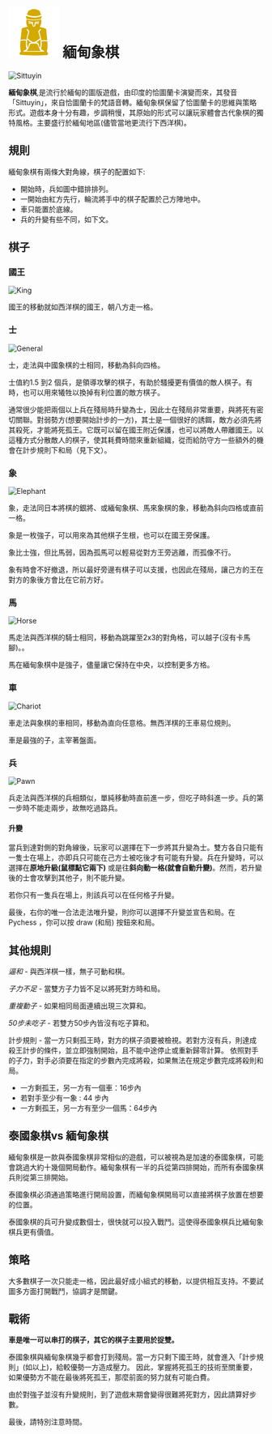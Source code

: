 # ![Sittuyin](https://github.com/gbtami/pychess-variants/blob/master/static/icons/sittuyin.svg) 緬甸象棋

![Sittuyin](https://github.com/gbtami/pychess-variants/blob/master/static/images/SittuyinGuide/Sittuyin.png?raw=true)

**緬甸象棋**,是流行於緬甸的圖版遊戲，由印度的恰圖蘭卡演變而來，其發音「Sittuyin」，來自恰圖蘭卡的梵語音轉。緬甸象棋保留了恰圖蘭卡的思維與策略形式。遊戲本身十分有趣，步調稍慢，其原始的形式可以讓玩家體會古代象棋的獨特風格。主要盛行於緬甸地區(儘管當地更流行下西洋棋)。

## 規則

緬甸象棋有兩條大對角線，棋子的配置如下: 

* 開始時，兵如圖中錯排排列。
* 一開始由紅方先行，輪流將手中的棋子配置於己方陣地中。
* 車只能置於底線。
* 兵的升變有些不同，如下文。

## 棋子

### 國王

![King](https://github.com/gbtami/pychess-variants/blob/master/static/images/SittuyinGuide/King.png?raw=true) 

國王的移動就如西洋棋的國王，朝八方走一格。

### 士

![General](https://github.com/gbtami/pychess-variants/blob/master/static/images/SittuyinGuide/General.png?raw=true)

士，走法與中國象棋的士相同，移動為斜向四格。

士值約1.5 到2 個兵，是領導攻擊的棋子，有助於騷擾更有價值的敵人棋子。有時，也可以用來犧牲以換掉有利位置的敵方棋子。

通常很少能把兩個以上兵在殘局時升變為士，因此士在殘局非常重要，與將死有密切關聯。對弱勢方(想要開始計步的一方)，其士是一個很好的誘餌，敵方必須先將其殺死，才能將死孤王。它既可以留在國王附近保護，也可以將敵人帶離國王。以這種方式分散敵人的棋子，使其耗費時間來重新組織，從而給防守方一些額外的機會在計步規則下和局（見下文）。

### 象

![Elephant](https://github.com/gbtami/pychess-variants/blob/master/static/images/SittuyinGuide/Elephant.png?raw=true)

象，走法同日本將棋的銀將、或緬甸象棋、馬來象棋的象，移動為斜向四格或直前一格。

象是一枚強子，可以用來為其他棋子生根，也可以在國王旁保護。
 
象比士強，但比馬弱，因為孤馬可以輕易從對方王旁逃離，而孤像不行。
 
象有時會不好撤退，所以最好旁邊有棋子可以支援，也因此在殘局，讓己方的王在對方的象後方會比在它前方好。

### 馬

 ![Horse](https://github.com/gbtami/pychess-variants/blob/master/static/images/SittuyinGuide/Horse.png?raw=true)

馬走法與西洋棋的騎士相同，移動為跳躍至2x3的對角格，可以越子(沒有卡馬腳)。。

馬在緬甸象棋中是強子，儘量讓它保持在中央，以控制更多方格。

### 車

 ![Chariot](https://github.com/gbtami/pychess-variants/blob/master/static/images/SittuyinGuide/Chariot.png?raw=true)


車走法與象棋的車相同，移動為直向任意格。無西洋棋的王車易位規則。

車是最強的子，主宰著盤面。


### 兵

![Pawn](https://github.com/gbtami/pychess-variants/blob/master/static/images/SittuyinGuide/Pawn.png?raw=true)

兵走法與西洋棋的兵相類似，單純移動時直前進一步，但吃子時斜進一步。兵的第一步時不能走兩步，故無吃過路兵。

#### 升變
當兵到達對側的對角線後，玩家可以選擇在下一步將其升變為士。雙方各自只能有一隻士在場上，亦即兵只可能在己方士被吃後才有可能有升變。兵在升變時，可以選擇在**原地升級(鼠標點它兩下)** 或是往**斜向動一格(就會自動升變)**。然而，若升變後的士會攻擊到其他子，則不能升變。

若你只有一隻兵在場上，則該兵可以在任何格子升變。

最後，右你的唯一合法走法唯升變，則你可以選擇不升變並宣告和局。在 Pychess ，你可以按 draw (和局) 按鈕來和局。



## 其他規則

*逼和* - 與西洋棋一樣，無子可動和棋。

*子力不足* - 當雙方子力皆不足以將死對方時和局。

*重複動子* - 如果相同局面連續出現三次算和。

*50步未吃子* - 若雙方50步內皆沒有吃子算和。

計步規則 - 當一方只剩孤王時，對方的棋子須要被檢視。若對方沒有兵，則達成殺王計步的條件，並立即強制開始，且不能中途停止或重新歸零計算。
依照對手的子力，對手必須要在指定的步數內完成將殺，如果無法在規定步數完成將殺則和局。 

* 一方剩孤王，另一方有一個車：16步內
* 若對手至少有一象 : 44 步內
* 一方剩孤王，另一方有至少一個馬：64步內

## 泰國象棋vs 緬甸象棋
 
緬甸象棋是一款與泰國象棋非常相似的遊戲，可以被視為是加速的泰國象棋，可能會跳過大約十幾個開局動作。緬甸象棋有一半的兵從第四排開始，而所有泰國象棋兵則從第三排開始。
 
泰國象棋必須通過策略進行開局設置，而緬甸象棋開局可以直接將棋子放置在想要的位置。
 
泰國象棋的兵可升變成數個士，很快就可以投入戰鬥。這使得泰國象棋兵比緬甸象棋兵更有價值。


 
## 策略

大多數棋子一次只能走一格，因此最好成小組式的移動，以提供相互支持。不要試圖多方面打開戰鬥，協調才是關鍵。

## 戰術
 
**車是唯一可以串打的棋子，其它的棋子主要用於捉雙。**

泰國象棋與緬甸象棋幾乎都會打到殘局。當一方只剩下國王時，就會進入「計步規則」(如以上)，給較優勢一方造成壓力。
因此，掌握將死孤王的技術至關重要，如果優勢方不能在最後將死孤王，那麼前面的努力就有可能白費。

由於對強子並沒有升變規則，到了遊戲末期會變得很難將死對方，因此請算好步數。
 
最後，請特別注意時間。
 
